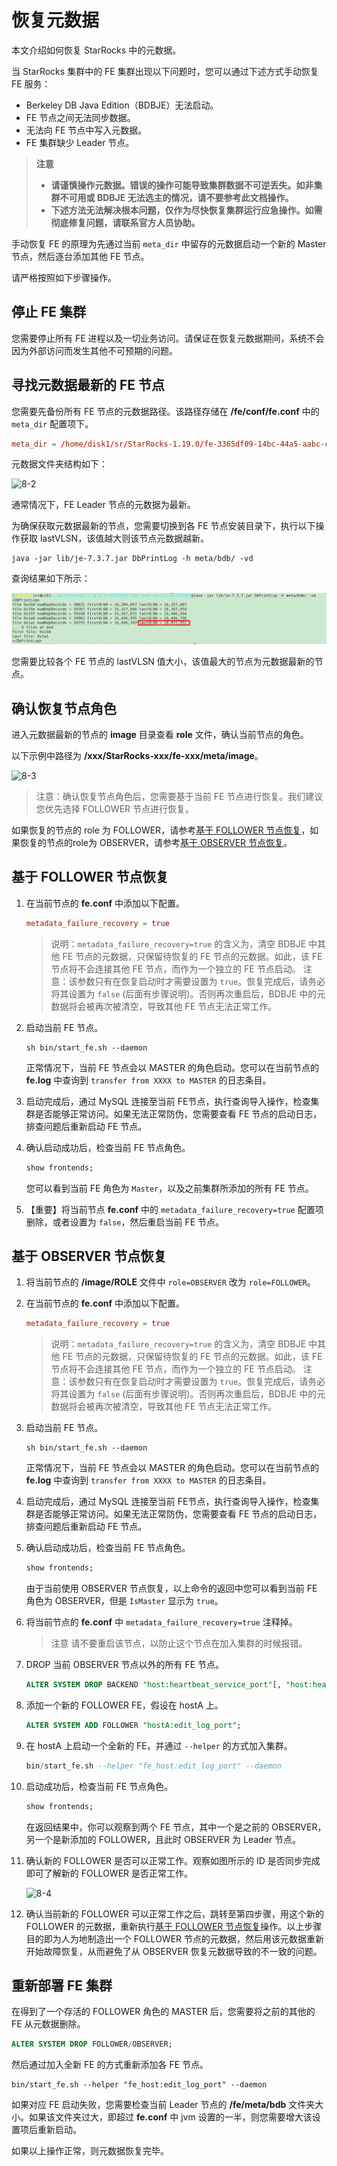# 恢复元数据

本文介绍如何恢复 StarRocks 中的元数据。

当 StarRocks 集群中的 FE 集群出现以下问题时，您可以通过下述方式手动恢复 FE 服务：

- Berkeley DB Java Edition（BDBJE）无法启动。
- FE 节点之间无法同步数据。
- 无法向 FE 节点中写入元数据。
- FE 集群缺少 Leader 节点。

> **注意**
>
> - **请谨慎操作元数据。错误的操作可能导致集群数据不可逆丢失。如非集群不可用或 BDBJE 无法选主的情况，请不要参考此文档操作。**
> - **下述方法无法解决根本问题，仅作为尽快恢复集群运行应急操作。如需彻底修复问题，请联系官方人员协助。**

手动恢复 FE 的原理为先通过当前 `meta_dir` 中留存的元数据启动一个新的 Master 节点，然后逐台添加其他 FE 节点。

请严格按照如下步骤操作。

## 停止 FE 集群

您需要停止所有 FE 进程以及一切业务访问。请保证在恢复元数据期间，系统不会因为外部访问而发生其他不可预期的问题。

## 寻找元数据最新的 FE 节点

您需要先备份所有 FE 节点的元数据路径。该路径存储在 **/fe/conf/fe.conf** 中的 `meta_dir` 配置项下。

```conf
meta_dir = /home/disk1/sr/StarRocks-1.19.0/fe-3365df09-14bc-44a5-aabc-ccfaa5824d52/meta
```

元数据文件夹结构如下：

![8-2](../assets/8-2.png)

通常情况下，FE Leader 节点的元数据为最新。

为确保获取元数据最新的节点，您需要切换到各 FE 节点安装目录下，执行以下操作获取 lastVLSN，该值越大则该节点元数据越新。

```shell
java -jar lib/je-7.3.7.jar DbPrintLog -h meta/bdb/ -vd 
```

查询结果如下所示：

![8-8](../assets/8-8.png)

您需要比较各个 FE 节点的 lastVLSN 值大小，该值最大的节点为元数据最新的节点。

## 确认恢复节点角色

进入元数据最新的节点的 **image** 目录查看 **role** 文件，确认当前节点的角色。

以下示例中路径为 **/xxx/StarRocks-xxx/fe-xxx/meta/image**。

![8-3](../assets/8-3.png)

> 注意：确认恢复节点角色后，您需要基于当前 FE 节点进行恢复。我们建议您优先选择 FOLLOWER 节点进行恢复。

如果恢复的节点的 role 为 FOLLOWER，请参考[基于 FOLLOWER 节点恢复](/#基于-FOLLOWER-节点恢复)，如果恢复的节点的role为 OBSERVER，请参考[基于 OBSERVER 节点恢复](/#基于-OBSERVER-节点恢复)。

## 基于 FOLLOWER 节点恢复

1. 在当前节点的 **fe.conf** 中添加以下配置。

    ```conf
    metadata_failure_recovery = true
    ```

    > 说明：`metadata_failure_recovery=true` 的含义为，清空 BDBJE 中其他 FE 节点的元数据，只保留待恢复的 FE 节点的元数据。如此，该 FE 节点将不会连接其他 FE 节点，而作为一个独立的 FE 节点启动。
    > 注意：该参数只有在恢复启动时才需要设置为 `true`。恢复完成后，请务必将其设置为 `false` (后面有步骤说明)。否则再次重启后，BDBJE 中的元数据将会被再次被清空，导致其他 FE 节点无法正常工作。
2. 启动当前 FE 节点。

    ```shell
    sh bin/start_fe.sh --daemon
    ```

    正常情况下，当前 FE 节点会以 MASTER 的角色启动。您可以在当前节点的 **fe.log** 中查询到 `transfer from XXXX to MASTER` 的日志条目。
3. 启动完成后，通过 MySQL 连接至当前 FE节点，执行查询导入操作，检查集群是否能够正常访问。如果无法正常防伪，您需要查看 FE 节点的启动日志，排查问题后重新启动 FE 节点。
4. 确认启动成功后，检查当前 FE 节点角色。

    ```sql
    show frontends;
    ```

    您可以看到当前 FE 角色为 `Master`，以及之前集群所添加的所有 FE 节点。
5. 【重要】将当前节点 **fe.conf** 中的 `metadata_failure_recovery=true` 配置项删除，或者设置为 `false`，然后重启当前 FE 节点。

## 基于 OBSERVER 节点恢复

1. 将当前节点的 **/image/ROLE** 文件中 `role=OBSERVER` 改为 `role=FOLLOWER`。
2. 在当前节点的 **fe.conf** 中添加以下配置。

    ```conf
    metadata_failure_recovery = true
    ```

    > 说明：`metadata_failure_recovery=true` 的含义为，清空 BDBJE 中其他 FE 节点的元数据，只保留待恢复的 FE 节点的元数据。如此，该 FE 节点将不会连接其他 FE 节点，而作为一个独立的 FE 节点启动。
    > 注意：该参数只有在恢复启动时才需要设置为 `true`。恢复完成后，请务必将其设置为 `false` (后面有步骤说明)。否则再次重启后，BDBJE 中的元数据将会被再次被清空，导致其他 FE 节点无法正常工作。
3. 启动当前 FE 节点。

    ```shell
    sh bin/start_fe.sh --daemon
    ```

    正常情况下，当前 FE 节点会以 MASTER 的角色启动。您可以在当前节点的 **fe.log** 中查询到 `transfer from XXXX to MASTER` 的日志条目。

4. 启动完成后，通过 MySQL 连接至当前 FE节点，执行查询导入操作，检查集群是否能够正常访问。如果无法正常防伪，您需要查看 FE 节点的启动日志，排查问题后重新启动 FE 节点。
5. 确认启动成功后，检查当前 FE 节点角色。

    ```sql
    show frontends;
    ```

    由于当前使用 OBSERVER 节点恢复，以上命令的返回中您可以看到当前 FE 角色为 OBSERVER，但是 `IsMaster` 显示为 `true`。
6. 将当前节点的 **fe.conf** 中 `metadata_failure_recovery=true` 注释掉。

    > 注意
    > 请不要重启该节点，以防止这个节点在加入集群的时候报错。

7. DROP 当前 OBSERVER 节点以外的所有 FE 节点。

    ```sql
    ALTER SYSTEM DROP BACKEND "host:heartbeat_service_port"[, "host:heartbeat_service_port", ...];
    ```

8. 添加一个新的 FOLLOWER FE，假设在 hostA 上。

    ```sql
    ALTER SYSTEM ADD FOLLOWER "hostA:edit_log_port";
    ```

9. 在 hostA 上启动一个全新的 FE，并通过 `--helper` 的方式加入集群。

    ```sql
    bin/start_fe.sh --helper "fe_host:edit_log_port" --daemon
    ```

10. 启动成功后，检查当前 FE 节点角色。

    ```sql
    show frontends;
    ```

    在返回结果中，你可以观察到两个 FE 节点，其中一个是之前的 OBSERVER，另一个是新添加的 FOLLOWER，且此时 OBSERVER 为 Leader 节点。
11. 确认新的 FOLLOWER 是否可以正常工作。观察如图所示的 ID 是否同步完成即可了解新的 FOLLOWER 是否正常工作。

    ![8-4](../assets/8-4.png)

12. 确认当前新的 FOLLOWER 可以正常工作之后，跳转至第四步骤，用这个新的 FOLLOWER 的元数据，重新执行[基于 FOLLOWER 节点恢复](/#基于-FOLLOWER-节点恢复)操作。以上步骤目的即为人为地制造出一个 FOLLOWER 节点的元数据，然后用该元数据重新开始故障恢复，从而避免了从 OBSERVER 恢复元数据导致的不一致的问题。

## 重新部署 FE 集群

在得到了一个存活的 FOLLOWER 角色的 MASTER 后，您需要将之前的其他的 FE 从元数据删除。

```sql
ALTER SYSTEM DROP FOLLOWER/OBSERVER;
```

然后通过加入全新 FE 的方式重新添加各 FE 节点。

```shell
bin/start_fe.sh --helper "fe_host:edit_log_port" --daemon
```

如果对应 FE 启动失败，您需要检查当前 Leader 节点的 **/fe/meta/bdb** 文件夹大小。如果该文件夹过大，即超过 **fe.conf** 中 jvm 设置的一半，则您需要增大该设置项后重新启动。

如果以上操作正常，则元数据恢复完毕。
